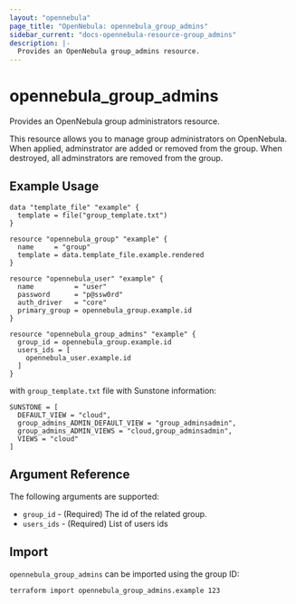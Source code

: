 ```yaml
---
layout: "opennebula"
page_title: "OpenNebula: opennebula_group_admins"
sidebar_current: "docs-opennebula-resource-group_admins"
description: |-
  Provides an OpenNebula group_admins resource.
---
```


# opennebula_group_admins

Provides an OpenNebula group administrators resource.

This resource allows you to manage group administrators on OpenNebula. When applied,
adminstrator are added or removed from the group. When destroyed, all adminstrators are removed from the group.

## Example Usage

```hcl
data "template_file" "example" {
  template = file("group_template.txt")
}

resource "opennebula_group" "example" {
  name     = "group"
  template = data.template_file.example.rendered
}

resource "opennebula_user" "example" {
  name          = "user"
  password      = "p@ssw0rd"
  auth_driver   = "core"
  primary_group = opennebula_group.example.id
}

resource "opennebula_group_admins" "example" {
  group_id = opennebula_group.example.id
  users_ids = [
    opennebula_user.example.id
  ]
}
```

with `group_template.txt` file with Sunstone information:

```raw
SUNSTONE = [
  DEFAULT_VIEW = "cloud",
  group_admins_ADMIN_DEFAULT_VIEW = "group_adminsadmin",
  group_admins_ADMIN_VIEWS = "cloud,group_adminsadmin",
  VIEWS = "cloud"
]
```

## Argument Reference

The following arguments are supported:

* `group_id` - (Required) The id of the related group.
* `users_ids` - (Required) List of users ids

## Import

`opennebula_group_admins` can be imported using the group ID:

```shell
terraform import opennebula_group_admins.example 123
```
